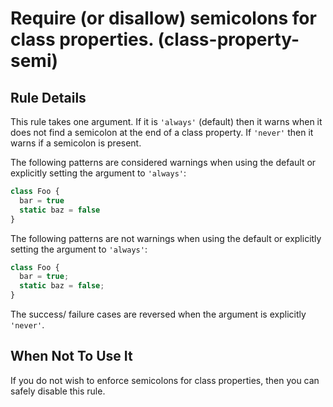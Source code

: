 # Require (or disallow) semicolons for class properties. (class-property-semi)

## Rule Details

This rule takes one argument. If it is `'always'` (default) then it warns when it does not find a semicolon at the end of a class property. If `'never'` then it warns if a semicolon is present.

The following patterns are considered warnings when using the default or explicitly setting the argument to `'always'`:

```js
class Foo {
  bar = true
  static baz = false
}
```

The following patterns are not warnings when using the default or explicitly setting the argument to `'always'`:

```js
class Foo {
  bar = true;
  static baz = false;
}
```

The success/ failure cases are reversed when the argument is explicitly `'never'`.

## When Not To Use It

If you do not wish to enforce semicolons for class properties, then you can safely disable this rule.
